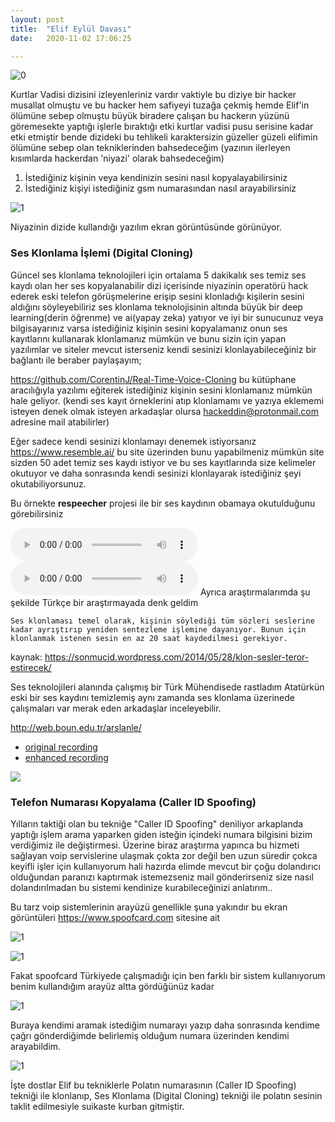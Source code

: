 ```yaml
---
layout: post
title:  "Elif Eylül Davası"
date:   2020-11-02 17:06:25

---
```


![0](https://hackeddin.com/elifin-ölümü/0.jpg)

Kurtlar Vadisi dizisini izleyenleriniz vardır vaktiyle bu diziye bir hacker musallat olmuştu ve bu hacker hem safiyeyi tuzağa çekmiş hemde Elif'in ölümüne sebep olmuştu büyük biradere çalışan bu hackerın yüzünü göremesekte yaptığı işlerle bıraktığı etki kurtlar vadisi pusu serisine kadar etki etmiştir bende dizideki bu tehlikeli karaktersizin güzeller güzeli elifimin ölümüne sebep olan tekniklerinden bahsedeceğim (yazının ilerleyen kısımlarda hackerdan 'niyazi' olarak bahsedeceğim)

1. İstediğiniz kişinin veya kendinizin sesini nasıl kopyalayabilirsiniz 
2. İstediğiniz kişiyi istediğiniz gsm numarasından nasıl arayabilirsiniz

![1](https://hackeddin.com/elifin-ölümü/1.jpeg)

Niyazinin dizide kullandığı yazılım ekran görüntüsünde görünüyor.

### Ses Klonlama İşlemi (Digital Cloning)

Güncel ses klonlama teknolojileri için ortalama 5 dakikalık ses temiz ses kaydı olan her ses kopyalanabilir dizi içerisinde niyazinin operatörü hack ederek eski telefon görüşmelerine erişip sesini klonladığı kişilerin sesini aldığını söyleyebiliriz ses klonlama teknolojisinin altında büyük bir deep learning(derin öğrenme) ve ai(yapay zeka) yatıyor ve iyi bir sunucunuz veya bilgisayarınız varsa istediğiniz kişinin sesini kopyalamanız onun ses kayıtlarını kullanarak klonlamanız mümkün ve bunu sizin için yapan yazılımlar ve siteler mevcut isterseniz kendi sesinizi klonlayabileceğiniz bir bağlantı ile beraber paylaşayım;

https://github.com/CorentinJ/Real-Time-Voice-Cloning bu kütüphane aracılığıyla yazılımı eğiterek istediğiniz kişinin sesini klonlamanız mümkün hale geliyor. (kendi ses kayıt örneklerini atıp klonlamamı ve yazıya eklememi isteyen denek olmak isteyen arkadaşlar olursa hackeddin@protonmail.com adresine mail atabilirler)

Eğer sadece kendi sesinizi klonlamayı denemek istiyorsanız https://www.resemble.ai/ bu site üzerinden bunu yapabilmeniz mümkün site sizden 50 adet temiz ses kaydı istiyor ve bu ses kayıtlarında size kelimeler okutuyor ve daha sonrasında kendi sesinizi klonlayarak istediğiniz şeyi okutabiliyorsunuz.



Bu örnekte **respeecher**  projesi ile bir ses kaydının obamaya okutulduğunu görebilirsiniz

<audio class="audio-player1" controls="" volume="0.1">
        <source src="https://hackeddin.com/elifin-ölümü/ses1.mp3" type="audio/mpeg">
        Your browser does not support the audio element.
      </audio>
<audio class="audio-player1" controls="" volume="0.1">
        <source src="https://hackeddin.com/elifin-ölümü/ses2.mp3" type="audio/mpeg">
        Your browser does not support the audio element.
      </audio>
Ayrıca araştırmalarımda şu şekilde Türkçe bir araştırmayada denk geldim



`Ses klonlaması temel olarak, kişinin söylediği tüm sözleri seslerine  kadar ayrıştırıp yeniden sentezleme işlemine dayanıyor. Bunun için  klonlanmak istenen sesin en az 20 saat kaydedilmesi gerekiyor.`

kaynak: https://sonmucid.wordpress.com/2014/05/28/klon-sesler-teror-estirecek/



Ses teknolojileri alanında çalışmış bir Türk Mühendisede rastladım Atatürkün eski bir ses kaydını temizlemiş aynı zamanda ses klonlama üzerinede çalışmaları var merak eden arkadaşlar inceleyebilir.

http://web.boun.edu.tr/arslanle/

-  [   original recording ](http://hamlin.cc.boun.edu.tr/~arslanle/onorig.wav)
-  [   enhanced recording ](http://hamlin.cc.boun.edu.tr/~arslanle/onenh.wav)  

![](http://hamlin.cc.boun.edu.tr/~arslanle/levar2.jpg)

### Telefon Numarası Kopyalama (Caller ID Spoofing)

Yılların taktiği olan bu tekniğe "Caller ID Spoofing" deniliyor arkaplanda yaptığı işlem arama yaparken giden isteğin içindeki numara bilgisini bizim verdiğimiz ile değiştirmesi. Üzerine biraz araştırma yapınca bu hizmeti sağlayan voip servislerine ulaşmak çokta zor değil ben uzun süredir çokca keyifli işler için kullanıyorum hali hazırda elimde mevcut bir çoğu dolandırıcı olduğundan paranızı kaptırmak istemezseniz mail gönderirseniz size nasıl dolandırılmadan bu sistemi kendinize kurabileceğinizi anlatırım..

Bu tarz voip sistemlerinin arayüzü genellikle şuna yakındır bu ekran görüntüleri  https://www.spoofcard.com sitesine ait

![1](https://hackeddin.com/elifin-ölümü/3.png)

![1](https://hackeddin.com/elifin-ölümü/4.png)

Fakat spoofcard Türkiyede çalışmadığı için ben farklı bir sistem kullanıyorum benim kullandığım arayüz altta gördüğünüz kadar

![1](https://hackeddin.com/elifin-ölümü/5.png)

Buraya kendimi aramak istediğim numarayı yazıp daha sonrasında kendime çağrı gönderdiğimde belirlemiş olduğum numara üzerinden kendimi arayabildim.

![1](https://hackeddin.com/elifin-ölümü/2.jpg)





İşte dostlar Elif bu tekniklerle Polatın numarasının (Caller ID Spoofing) tekniği ile klonlanıp, Ses Klonlama (Digital Cloning) tekniği ile polatın sesinin taklit edilmesiyle suikaste kurban gitmiştir. 
